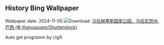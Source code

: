 ## History Bing Wallpaper
Wallpaper date: 2024-11-05
![](https://www.bing.com/th?id=OHR.LencoisMaranhao_ZH-CN8194406488_UHD.jpg&w=1000)Download: [马拉赫塞斯国家公园，马拉尼昂州,巴西 (© thanosquest/Shutterstock)](https://www.bing.com/th?id=OHR.LencoisMaranhao_ZH-CN8194406488_UHD.jpg)

Auto get programm by LtgX
